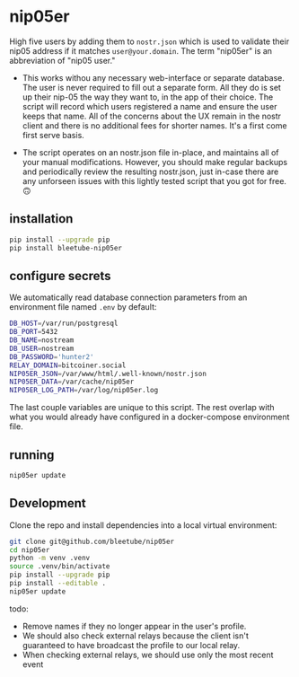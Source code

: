 # nip05er

High five users by adding them to `nostr.json` which is used to validate their nip05 address if it matches `user@your.domain`. The term "nip05er" is an abbreviation of "nip05 user."

* This works withou any necessary web-interface or separate database. The user is never required to fill out a separate form. All they do is set up their nip-05 the way they want to, in the app of their choice. The script will record which users registered a name and ensure the user keeps that name. All of the concerns about the UX remain in the nostr client and there is no additional fees for shorter names. It's a first come first serve basis.

* The script operates on an nostr.json file in-place, and maintains all of your manual modifications. However, you should make regular backups and periodically review the resulting nostr.json, just in-case there are any unforseen issues with this lightly tested script that you got for free. 🙃

## installation

```bash
pip install --upgrade pip
pip install bleetube-nip05er
```

## configure secrets

We automatically read database connection parameters from an environment file named `.env` by default:

```bash
DB_HOST=/var/run/postgresql
DB_PORT=5432
DB_NAME=nostream
DB_USER=nostream
DB_PASSWORD='hunter2'
RELAY_DOMAIN=bitcoiner.social
NIP05ER_JSON=/var/www/html/.well-known/nostr.json
NIP05ER_DATA=/var/cache/nip05er
NIP05ER_LOG_PATH=/var/log/nip05er.log
```

The last couple variables are unique to this script. The rest overlap with what you would already have configured in a docker-compose environment file.

## running

```bash
nip05er update
```

## Development

Clone the repo and install dependencies into a local virtual environment:

```bash
git clone git@github.com/bleetube/nip05er
cd nip05er
python -m venv .venv
source .venv/bin/activate
pip install --upgrade pip
pip install --editable .
nip05er update
```

todo:

- Remove names if they no longer appear in the user's profile.
- We should also check external relays because the client isn't guaranteed to have broadcast the profile to our local relay.
- When checking external relays, we should use only the most recent event
